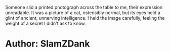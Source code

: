 <p>Someone slid a printed photograph across the table to me, their expression unreadable. It was a picture of a cat, ostensibly normal, but its eyes held a glint of ancient, unnerving intelligence. I held the image carefully, feeling the weight of a secret I didn't ask to know.</p>

<h1>Author: SlamZDank</h1>
